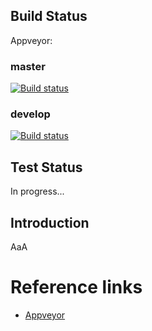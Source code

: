 ## Build Status

Appveyor:

### master
[![Build status](https://ci.appveyor.com/api/projects/status/r8cqf5jh241nbhar/branch/master?svg=true)](https://ci.appveyor.com/project/chakian/expense-tracker-web/branch/master)

### develop
[![Build status](https://ci.appveyor.com/api/projects/status/r8cqf5jh241nbhar/branch/develop?svg=true)](https://ci.appveyor.com/project/chakian/expense-tracker-web/branch/develop)

## Test Status

In progress...

## Introduction

AaA

# Reference links

- [Appveyor](https://ci.appveyor.com/project/chakian/expense-tracker-web)
